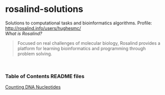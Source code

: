 # rosalind-solutions
Solutions to computational tasks and bioinformatics algorithms. Profile: http://rosalind.info/users/hughesmc/ <br/>
*What is Rosalind?* <br/>
> Focused on real challenges of molecular biology, Rosalind provides a platform for learning bioinformatics and programming through problem solving.
<br/>

### Table of Contents README files ###
[Counting DNA Nucleotides](https://github.com/hughesmca/rosalind-solutions/blob/master/001_DNA/FullCodeDescription.md#CountingDNANucleotides)
